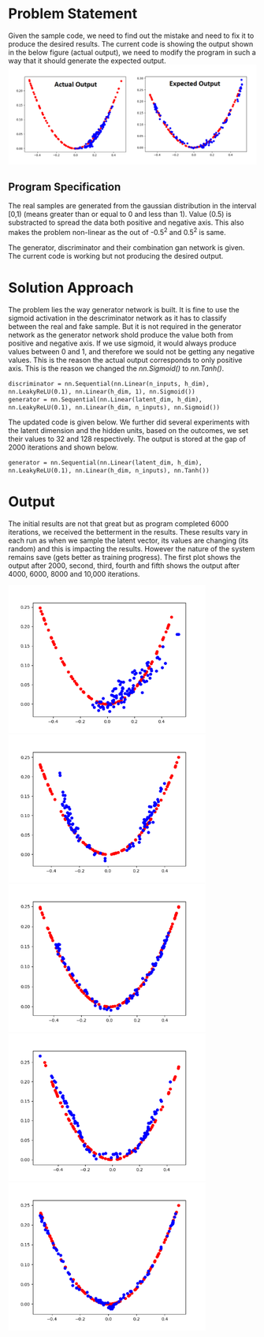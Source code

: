 # Problem Statement
Given the sample code, we need to find out the mistake and need to fix it to produce the desired results. The current code is showing the output shown in the below figure (actual output), we need to modify the program in such a way that it should generate the expected output.
![Problem-1](plots/problem-1.png)

## Program Specification
The real samples are generated from the gaussian distribution in the interval [0,1) (means greater than or equal to 0 and less than 1). Value (0.5) is substracted to spread the data both positive and negative axis. This also makes the problem non-linear as the out of -0.5<sup>2</sup> and 0.5<sup>2</sup> is same. 

The generator, discriminator and their combination gan network is given. The current code is working but not producing the desired output.

# Solution Approach
The problem lies the way generator network is built. It is fine to use the sigmoid activation in the descriminator network as it has to classify between the real and fake sample. But it is not required in the generator network as the generator network shold produce the value both from positive and negative axis. If we use sigmoid, it would always produce values between 0 and 1, and therefore we sould not be getting any negative values. This is the reason the actual output corresponds to only positive axis. This is the reason we changed the *nn.Sigmoid()* to *nn.Tanh()*. 
```
discriminator = nn.Sequential(nn.Linear(n_inputs, h_dim), nn.LeakyReLU(0.1), nn.Linear(h_dim, 1), nn.Sigmoid())
generator = nn.Sequential(nn.Linear(latent_dim, h_dim), nn.LeakyReLU(0.1), nn.Linear(h_dim, n_inputs), nn.Sigmoid())

```
The updated code is given below. We further did several experiments with the latent dimension and the hidden units, based on the outcomes, we set their values to 32 and 128 respectively. The output is stored at the gap of 2000 iterations and shown below.

```
generator = nn.Sequential(nn.Linear(latent_dim, h_dim), nn.LeakyReLU(0.1), nn.Linear(h_dim, n_inputs), nn.Tanh())

```

# Output
The initial results are not that great but as program completed 6000 iterations, we received the betterment in the results. These results vary in each run as when we sample the latent vector, its values are changing (its random) and this is impacting the results. However the nature of the system remains save (gets better as training progress). The first plot shows the output after 2000, second, third, fourth and fifth shows the output after 4000, 6000, 8000 and 10,000 iterations.

<img src="plots/gan_2000.png" width="400" height="300"> <img src="plots/gan_4000.png" width="400" height="300"> <img src="plots/gan_6000.png" width="400" height="300"> <img src="plots/gan_8000.png" width="400" height="300"> <img src="plots/gan_10000.png" width="400" height="300">






